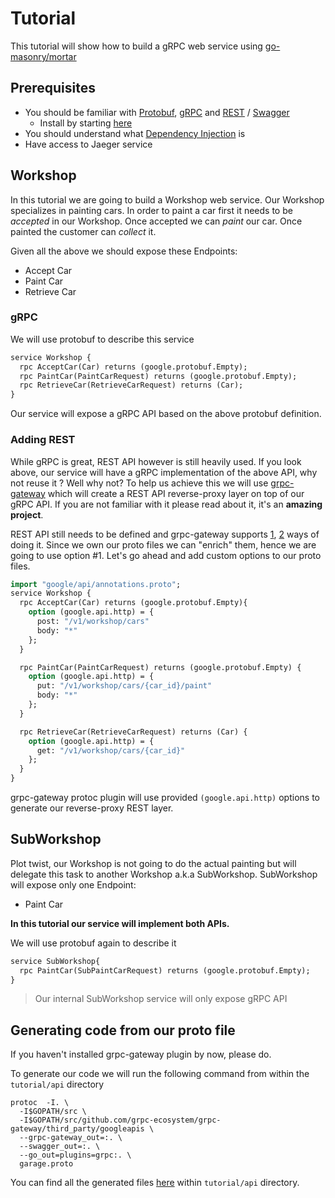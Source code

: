 # Tutorial

This tutorial will show how to build a gRPC web service using [go-masonry/mortar](https://github.com/go-masonry/mortar)   

## Prerequisites 

- You should be familiar with [Protobuf](https://developers.google.com/protocol-buffers), [gRPC](https://grpc.io) and [REST](https://en.wikipedia.org/wiki/Representational_state_transfer) / [Swagger](https://en.wikipedia.org/wiki/OpenAPI_Specification)
    - Install by starting [here](https://developers.google.com/protocol-buffers/docs/gotutorial) 
- You should understand what [Dependency Injection](https://en.wikipedia.org/wiki/Dependency_injection) is
- Have access to Jaeger service

## Workshop

In this tutorial we are going to build a Workshop web service. Our Workshop specializes in painting cars.
In order to paint a car first it needs to be *accepted* in our Workshop. Once accepted we can *paint* our car.
Once painted the customer can *collect* it.

Given all the above we should expose these Endpoints:
- Accept Car
- Paint Car
- Retrieve Car

### gRPC 
 
We will use protobuf to describe this service
```protobuf
service Workshop {
  rpc AcceptCar(Car) returns (google.protobuf.Empty);
  rpc PaintCar(PaintCarRequest) returns (google.protobuf.Empty);
  rpc RetrieveCar(RetrieveCarRequest) returns (Car);
}
```

Our service will expose a gRPC API based on the above protobuf definition.

### Adding REST

While gRPC is great, REST API however is still heavily used. If you look above, our service will have a gRPC implementation of the above API, why not reuse it ?
Well why not? To help us achieve this we will use [grpc-gateway](https://github.com/grpc-ecosystem/grpc-gateway) which will create a REST API reverse-proxy layer on top of our gRPC API.
If you are not familiar with it please read about it, it's an **amazing project**.

REST API still needs to be defined and grpc-gateway supports [1](https://grpc-ecosystem.github.io/grpc-gateway/docs/usage.html), [2](https://grpc-ecosystem.github.io/grpc-gateway/docs/grpcapiconfiguration.html) ways of doing it.
Since we own our proto files we can "enrich" them, hence we are going to use option #1. Let's go ahead and add custom options to our proto files.
  
```protobuf
import "google/api/annotations.proto";
service Workshop {
  rpc AcceptCar(Car) returns (google.protobuf.Empty){
    option (google.api.http) = {
      post: "/v1/workshop/cars"
      body: "*"
    };
  }

  rpc PaintCar(PaintCarRequest) returns (google.protobuf.Empty) {
    option (google.api.http) = {
      put: "/v1/workshop/cars/{car_id}/paint"
      body: "*"
    };
  }

  rpc RetrieveCar(RetrieveCarRequest) returns (Car) {
    option (google.api.http) = {
      get: "/v1/workshop/cars/{car_id}"
    };
  }
}
```

grpc-gateway protoc plugin will use provided `(google.api.http)` options to generate our reverse-proxy REST layer.

## SubWorkshop

Plot twist, our Workshop is not going to do the actual painting but will delegate this task to another Workshop a.k.a SubWorkshop.
SubWorkshop will expose only one Endpoint:
- Paint Car

**In this tutorial our service will implement both APIs.**

We will use protobuf again to describe it
```protobuf
service SubWorkshop{
  rpc PaintCar(SubPaintCarRequest) returns (google.protobuf.Empty);
}
```

> Our internal SubWorkshop service will only expose gRPC API

## Generating code from our proto file

If you haven't installed grpc-gateway plugin by now, please do. 

To generate our code we will run the following command from within the `tutorial/api` directory
```shell script
protoc  -I. \
  -I$GOPATH/src \
  -I$GOPATH/src/github.com/grpc-ecosystem/grpc-gateway/third_party/googleapis \
  --grpc-gateway_out=:. \
  --swagger_out=:. \
  --go_out=plugins=grpc:. \
  garage.proto
```

You can find all the generated files [here](api) within `tutorial/api` directory. 